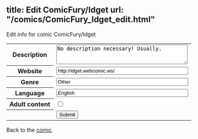 title: Edit ComicFury/Idget
url: "/comics/ComicFury_Idget_edit.html"
---
Edit info for comic ComicFury/Idget

<form name="comic" action="http://gaepostmail.appspot.com/comic/" method="post">
<table class="comicinfo">
<tr>
<th>Description</th><td><textarea name="description" cols="40" rows="3">No description necessary! Usually.</textarea></td>
</tr>
<tr>
<th>Website</th><td><input type="text" name="url" value="http://idget.webcomic.ws/" size="40"/></td>
</tr>
<tr>
<th>Genre</th><td><input type="text" name="genre" value="Other" size="40"/></td>
</tr>
<tr>
<th>Language</th><td><input type="text" name="language" value="English" size="40"/></td>
</tr>
<tr>
<th>Adult content</th><td><input type="checkbox" name="adult" value="adult" /></td>
</tr>
<tr>
<th></th><td>
<input type="hidden" name="comic" value="ComicFury_Idget" />
<input type="submit" name="submit" value="Submit" />
</td>
</tr>
</table>
</form>

Back to the [comic](ComicFury_Idget.html).
